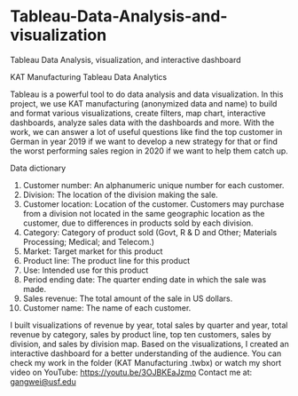 # Tableau-Data-Analysis-and-visualization
Tableau Data Analysis, visualization, and interactive dashboard

KAT Manufacturing Tableau Data Analytics 

Tableau is a powerful tool to do data analysis and data visualization. In this project, we use KAT manufacturing (anonymized data and name) to build and format various visualizations, create filters, map chart, interactive dashboards, analyze sales data with the dashboards and more. With the work, we can answer a lot of useful questions like find the top customer in German in year 2019 if we want to develop a new strategy for that or find the worst performing sales region in 2020 if we want to help them catch up. 

Data dictionary
1.	Customer number: An alphanumeric unique number for each customer.
2.	Division: The location of the division making the sale.
3.	Customer location: Location of the customer. Customers may purchase from a division not located in the same geographic location as the customer, due to differences in products sold by each division.
4.	Category: Category of product sold (Govt, R & D and Other; Materials Processing; Medical; and Telecom.)
5.	Market: Target market for this product 
6.	Product line: The product line for this product 
7.	Use: Intended use for this product 
8.	Period ending date: The quarter ending date in which the sale was made.
9.	Sales revenue: The total amount of the sale in US dollars.
10.	Customer name:  The name of each customer.
    
I built visualizations of revenue by year, total sales by quarter and year, total revenue by category, sales by product line, top ten customers, sales by division, and sales by division map. Based on the visualizations, I created an interactive dashboard for a better understanding of the audience. 
You can check my work in the folder (KAT Manufacturing .twbx) or watch my short video on YouTube: https://youtu.be/3OJBKEaJzmo
Contact me at: gangwei@usf.edu

